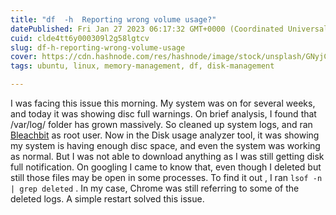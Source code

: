 ```yaml
---
title: "df  -h  Reporting wrong volume usage?"
datePublished: Fri Jan 27 2023 06:17:32 GMT+0000 (Coordinated Universal Time)
cuid: clde4tt6y000309l2g58lgtcv
slug: df-h-reporting-wrong-volume-usage
cover: https://cdn.hashnode.com/res/hashnode/image/stock/unsplash/GNyjCePVRs8/upload/d0c03c083f5e6a04db3f3b27e30fb2e2.jpeg
tags: ubuntu, linux, memory-management, df, disk-management

---
```


I was facing this issue this morning. My system was on for several weeks, and today it was showing disc full warnings. On brief analysis, I found that /var/log/ folder has grown massively. So cleaned up system logs, and ran [Bleachbit](https://www.bleachbit.org/download) as root user. Now in the Disk usage analyzer tool, it was showing my system is having enough disc space, and even the system was working as normal. But I was not able to download anything as I was still getting disk full notification. On googling I came to know that, even though I deleted but still those files may be open in some processes. To find it out , I ran `lsof -n | grep deleted` . In my case, Chrome was still referring to some of the deleted logs. A simple restart solved this issue.